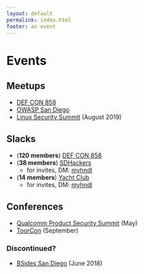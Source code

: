 ```yaml
---
layout: default
permalink: index.html
footer: an event
---
```


# Events

## Meetups

* [DEF CON 858](https://www.dc858.org/)
* [OWASP San Diego](https://www.owasp.org/index.php/SanDiego)
* [Linux Security Summit](http://blog.namei.org/2019/05/21/linux-security-summit-2019-north-america-cfp-oss-early-bird-registration/) (August 2019)

## Slacks

* (**120 members**) [DEF CON 858](https://defconsd.slack.com)
* (**38 members**) [SDHackers](https://sdhackers.slack.com)
  * for invites, DM: [myhndl](https://twitter.com/myhndl)
* (**14 members**) [Yacht Club](https://sd1337.slack.com)
  * for invites, DM: [myhndl](https://twitter.com/myhndl)

## Conferences

* [Qualcomm Product Security Summit](https://www.qualcomm.com/company/product-security/resources) (May)
* [ToorCon](https://sandiego.toorcon.net/) (September)

### Discontinued?

* [BSides San Diego](http://www.bsidessd.org/) (June 2018)
